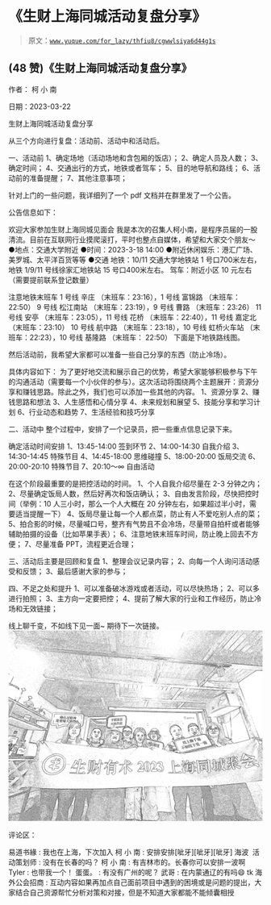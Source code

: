 # 《生财上海同城活动复盘分享》

> 原文：[`www.yuque.com/for_lazy/thfiu8/cgwwlsiya6d44g1s`](https://www.yuque.com/for_lazy/thfiu8/cgwwlsiya6d44g1s)



## (48 赞)《生财上海同城活动复盘分享》 

作者： 柯 小 南 

日期：2023-03-22 

生财上海同城活动复盘分享 

从三个方向进行复盘：活动前、活动中和活动后。 

一、活动前 1、确定场地（活动场地和含包厢的饭店）； 2、确定人员及人数； 3、确定时间； 4、交通出行的方式，地铁或者驾车； 5、目的地导航和路线； 6、活动前的准备提醒； 7、其他注意事项； 

针对上门的一些问题，我详细列了一个 pdf 文档并在群里发了一个公告。 

公告信息如下： 

欢迎⼤家参加⽣财上海同城⻅⾯会 我是本次的召集⼈柯⼩南，是程序员届的⼀股清流。⽬前在互联⽹⾏业摸爬滚打，平时也整点⾃媒体，希望和⼤家交个朋友～ <ne-uli><ne-uli-i>●</ne-uli-i><ne-uli-c class="ne-uli-content" id="u9f58d11d" data-lake-id="u9f58d11d">地点：交通⼤学附近</ne-uli-c></ne-uli> <ne-uli><ne-uli-i>●</ne-uli-i><ne-uli-c class="ne-uli-content" id="uaa6f118a" data-lake-id="uaa6f118a">时间：2023-3-18 14:00</ne-uli-c></ne-uli> <ne-uli><ne-uli-i>●</ne-uli-i><ne-uli-c class="ne-uli-content" id="u4c9c8ba2" data-lake-id="u4c9c8ba2">附近休闲娱乐：港汇⼴场、美罗城、太平洋百货等等</ne-uli-c></ne-uli> <ne-uli><ne-uli-i>●</ne-uli-i><ne-uli-c class="ne-uli-content" id="u7c0a52ba" data-lake-id="u7c0a52ba">交通 地铁：10/11 交通⼤学地铁站 1 号⼝700⽶左右，地铁 1/9/11 号线徐家汇地铁站 15 号⼝400⽶左右。 驾⻋：附近⼩区 10 元左右（需要提前联系登记数量）</ne-uli-c></ne-uli> 

注意地铁末班⻋ 1 号线 ⾟庄 （末班⻋：23:16），1 号线 富锦路 （末班⻋：22:50） 9 号线 松江南站 （末班⻋：23:19），9 号线 曹路 （末班⻋：23:26） 11 号线 安亭 （末班⻋：23:05），11 号线 花桥 （末班⻋：22:40），11 号线 嘉定北 （末班⻋：23:10） 10 号线 航中路 （末班⻋：23:18），10 号线 虹桥⽕⻋站 （末班⻋：22:23），10 号线 基隆路 （末班⻋： 22:50） 下面是下地铁路线图。 

然后活动前，我希望大家都可以准备一些自己分享的东西（防止冷场）。 

具体内容如下： 为了更好地交流和展示自己的优势，希望大家能够积极参与下午的沟通活动（需要每一个小伙伴的参与）。这次活动将围绕两个主题展开：资源分享和赚钱思路。除此之外，我们也可以添加一些其他的内容。 1、资源分享 2、赚钱思路和想法 3、人生感悟和心情分享 4、未来规划和展望 5、技能分享和学习计划 6、行业动态和趋势 7、生活经验和技巧分享 

二、活动中 整个过程中，安排了一个记录员，把一些重点信息记录下来。 

确定活动时间安排 1、13:45-14:00 签到环节 2、14:00-14:30 自我介绍 3、14:30-14:45 特殊节目 4、14:45-18:00 思维碰撞 5、18:00-20:00 饭局交流 6、20:00-20:10 特殊节目 7、20:10～∞ 自由活动 

在这个阶段最重要的是把控活动的时间。 1、个人自我介绍尽量在 2-3 分钟之内； 2、尽量确定饭局人数，然后好再次和饭店确认； 3、自由发言阶段，尽快把控时间（举例：10 人三小时，那么一个人大概在 20 分钟左右，如果超过半小时，需要适当提醒一下） 4、饭局尽量让每一个人都点菜，防止有人不爱吃别人点的菜； 5、拍合影的时候，尽量喊口号，整齐有气势且不会冷场，尽量带自拍杆或者能够辅助拍摄的设备（比如苹果手表）； 6、注意地铁末班车时间，防止晚上回去不方便； 7、尽量准备 PPT，流程更近合理； 

三、活动后主要是回顾和复盘 1、整理会议记录内容； 2、向每一个人询问活动感受和反馈； 3、最后感谢大家的参与； 

四、不足之处和提升 1、可以准备破冰游戏或者活动，可以尽快热场； 2、可以多进行拍照； 3、主方向一定要把控； 4、提前了解大家的行业和工作经历，防止冷场和无效链接； 

线上聊千变，不如线下见一面~ 期待下一次链接。![](img/350a1cb76e560b2c9c241d93b99b1e71.png) 

评论区： 

易道书緣 : 我也在上海，下次加入 柯 小 南 : 安排安排[呲牙][呲牙][呲牙] 海波  活动策划师 : 没有在长春的吗？ 柯 小 南 : 有吉林市的。长春你可以安排一波啊 Tyler : 也带我一个！ 蛋蛋。 : 有没有广州的呢？ 武哥 : 在内蒙通辽的有吗😄 tk 海外公会招商 : 互动内容如果再加点自己面前项目中遇到的困境或是问题的提出，大家结合自己资源帮忙分析对策和对接，但是不知道大家都能不能倾囊相授